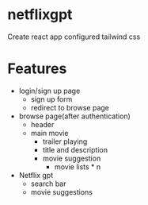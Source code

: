 # netflixgpt
Create react app
configured tailwind css


# Features
- login/sign up page
    - sign up form
    - redirect to browse page
- browse page(after authentication)
    - header
    - main movie
        - trailer playing
        - title and description
        - movie suggestion
            - movie lists * n
- Netflix gpt
    - search bar
    - movie suggestions
